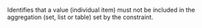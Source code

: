 Identifies that a value (individual item) must not be included in the aggregation (set, list or table) set by the constraint.